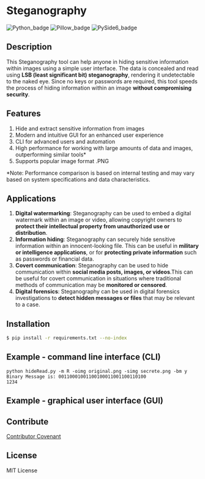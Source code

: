 # Steganography
![Python_badge](https://img.shields.io/badge/Python-3.9.2-success)
![Pillow_badge](https://img.shields.io/badge/Pillow-9.4.0-blue)
![PySide6_badge](https://img.shields.io/badge/PySide6-6.5.0%20-yellow)
## Description

This Steganography tool can help anyone in hiding sensitive information within images using a simple user interface.  The data is concealed and read using **LSB (least significant bit) steganography**, rendering it undetectable to the naked eye. Since no keys or passwords are required, this tool speeds the process of hiding information within an image **without compromising security**.

## Features
1. Hide and extract sensitive information from images
2. Modern and intuitive GUI for an enhanced user experience
3. CLI for advanced users and automation
4. High performance for working with large amounts of data and images, outperforming similar tools*
5. Supports popular image format .PNG

*Note: Performance comparison is based on internal testing and may vary based on system specifications and data characteristics.

## Applications
1. **Digital watermarking**: Steganography can be used to embed a digital watermark within an image or video, allowing copyright owners to **protect their intellectual property from unauthorized use or distribution**.
2. **Information hiding**: Steganography can securely hide sensitive information within an innocent-looking file. This can be useful in **military or intelligence applications**, or for **protecting private information** such as passwords or financial data.
3. **Covert communication**: Steganography can be used to hide communication within **social media posts, images, or videos**.This can be useful for covert communication in situations where traditional methods of communication may be **monitored or censored**.
4. **Digital forensics**: Steganography can be used in digital forensics investigations to **detect hidden messages or files** that may be relevant to a case.

## Installation

```bash
$ pip install -r requirements.txt --no-index
```
## Example - command line interface (CLI)
```console
python hideRead.py -m R -oimg original.png -simg secrete.png -bm y
Binary Message is: 00110001001100100011001100110100
1234
```
## Example - graphical user interface (GUI)


## Contribute
[Contributor Covenant](https://www.contributor-covenant.org/)

## License
MIT License